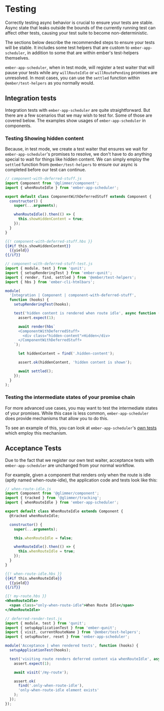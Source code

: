 # Testing

Correctly testing async behavior is crucial to ensure your tests are stable. Async state that leaks outside the bounds of the currently running test can affect other tests, causing your test suite to become non-deterministic.

The sections below describe the recommended steps to ensure your tests will be stable. It includes some test helpers that are custom to `ember-app-scheduler`, in addition to some that are within ember's test-helpers themselves.

`ember-app-scheduler`, when in test mode, will register a test waiter that will pause your tests while any `willRouteIdle` or `willRoutePending` promises are unresolved. In most cases, you can use the `settled` function within `@ember/test-helpers` as you normally would.

## Integration tests

Integration tests with `ember-app-scheduler` are quite straightforward. But there are a few scenarios that we may wish to test for. Some of those are covered below. The examples show usages of `ember-app-scheduler` in components.

### Testing Showing hidden content

Because, in test mode, we create a test waiter that ensures we wait for `ember-app-scheduler`'s promises to resolve, we don't have to do anything special to wait for things like hidden content. We can simply employ the `settled` function from `@ember/test-helpers` to ensure our async is completed before our test can continue.

```javascript
// component-with-deferred-stuff.js
import Component from '@glimmer/component';
import { whenRouteIdle } from 'ember-app-scheduler';

export default class ComponentWithDeferredStuff extends Component {
  constructor() {
    super(...arguments);

    whenRouteIdle().then(() => {
      this.showHiddenContent = true;
    });
  }
}
```

```handlebars
{{! component-with-deferred-stuff.hbs }}
{{#if this.showHiddenContent}}
  {{yield}}
{{/if}}
```

```javascript
// component-with-deferred-stuff-test.js
import { module, test } from 'qunit';
import { setupRenderingTest } from 'ember-qunit';
import { render, find, settled } from '@ember/test-helpers';
import { hbs } from 'ember-cli-htmlbars';

module(
  'Integration | Component | component-with-deferred-stuff',
  function (hooks) {
    setupRenderingTest(hooks);

    test('hidden content is rendered when route idle', async function (assert) {
      assert.expect(1);

      await render(hbs`
      <ComponentWithDeferredStuff>
        <div class="hidden-content">Hidden</div>
      </ComponentWithDeferredStuff>
    `);

      let hiddenContent = find('.hidden-content');

      assert.ok(hiddenContent, 'hidden content is shown');

      await settled();
    });
  }
);
```

### Testing the intermediate states of your promise chain

For more advanced use cases, you may want to test the intermediate states of your promises. While this case is less common, `ember-app-scheduler` does provide mechanisms that allow you to do this.

To see an example of this, you can look at `ember-app-scheduler`'s [own tests](https://github.com/ember-app-scheduler/ember-app-scheduler/blob/af688825af2591ffa97d9c0fa1e1d78d8a30731d/tests/integration/deferred-render-in-component-test.js#L1) which employ this mechanism.

## Acceptance Tests

Due to the fact that we register our own test waiter, acceptance tests with `ember-app-scheduler` are unchanged from your normal workflow.

For example, given a component that renders only when the route is idle (aptly named when-route-idle), the application code and tests look like this:

```javascript
// when-route-idle.js
import Component from '@glimmer/component';
import { tracked } from '@glimmer/tracking';
import { whenRouteIdle } from 'ember-app-scheduler';

export default class WhenRouteIdle extends Component {
  @tracked whenRouteIdle;

  constructor() {
    super(...arguments);

    this.whenRouteIdle = false;

    whenRouteIdle().then(() => {
      this.whenRouteIdle = true;
    });
  }
}
```

```handlebars
{{! when-route-idle.hbs }}
{{#if this.whenRouteIdle}}
  {{yield}}
{{/if}}
```

```handlebars
{{! my-route.hbs }}
<WhenRouteIdle>
  <span class="only-when-route-idle">When Route Idle</span>
</WhenRouteIdle>
```

```javascript
// deferred-render-test.js
import { module, test } from 'qunit';
import { setupApplicationTest } from 'ember-qunit';
import { visit, currentRouteName } from '@ember/test-helpers';
import { setupRouter, reset } from 'ember-app-scheduler';

module('Acceptance | when rendered tests', function (hooks) {
  setupApplicationTest(hooks);

  test('visiting route renders deferred content via whenRouteIdle', async function (assert) {
    assert.expect(1);

    await visit('/my-route');

    assert.ok(
      find('.only-when-route-idle'),
      'only-when-route-idle element exists'
    );
  });
});
```
